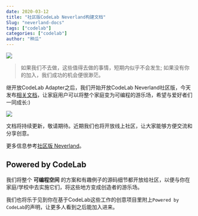 ```yaml
---
date: 2020-03-12
title: "社区版CodeLab Neverland构建文档"
Slug: "neverland-docs"
tags: ["codelab"]
categories: ["codelab"]
author: "种瓜"
---
```


<img className="img-responsive" src="https://adapter.codelab.club/img/adapter_party.jpeg" />


> 如果我们不去做，这些值得去做的事情，短期内似乎不会发生; 如果没有你的加入，我们成功的机会便很渺茫。  



<!--truncate-->

继开放CodeLab Adapter之后，我们开始开放CodeLab Neverland社区版，今天发布[相关文档](https://adapter.codelab.club/Neverland/)，让家庭用户可以将整个家庭变为可编程的游乐场，希望与爱好者们一同成长:)

![](/img/95d5e674cd918c7f1b393033458d8135.png)

文档将持续更新，敬请期待。近期我们也将开放线上社区，让大家能够方便交流和分享创意。

更多信息参考[社区版 Neverland](https://www.codelab.club/blog/neverland-community/)。

## Powered by CodeLab
我们将整个 **可编程空间** 的方案和有趣例子的源码细节都开放给社区，以便与你在家庭/学校中去实施它们，将这些地方变成创造者的游乐场。

我们也将乐于见到你在基于CodeLab这些工作的创意项目里附上`Powered by CodeLab`的声明，让更多人看到之后能加入进来。